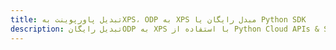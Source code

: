 ---title: تبدیل پاورپوینت بهXPS، ODP به XPS مبدل رایگان یا Python SDKdescription: تبدیل رایگانODP به XPS با استفاده از Python Cloud APIs & SDK. همچنین اسناد Microsoft PowerPoint را در Cloud ایجاد، ویرایش و رندر کنید.---